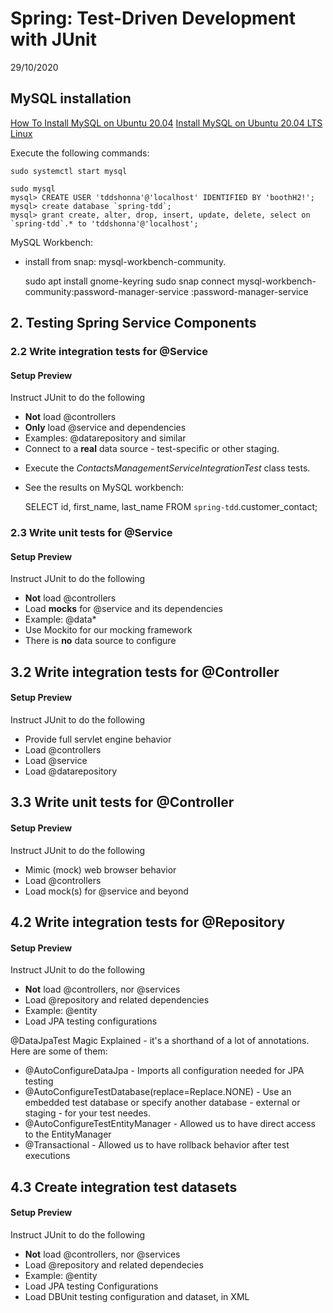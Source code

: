 # Spring: Test-Driven Development with JUnit

29/10/2020

## MySQL installation

[How To Install MySQL on Ubuntu 20.04](https://www.digitalocean.com/community/tutorials/how-to-install-mysql-on-ubuntu-20-04)
[Install MySQL on Ubuntu 20.04 LTS Linux](https://linuxconfig.org/install-mysql-on-ubuntu-20-04-lts-linux)


Execute the following commands:
    
    sudo systemctl start mysql

    sudo mysql
    mysql> CREATE USER 'tddshonna'@'localhost' IDENTIFIED BY 'boothH2!';
    mysql> create database `spring-tdd`;
    mysql> grant create, alter, drop, insert, update, delete, select on `spring-tdd`.* to 'tddshonna'@'localhost';
    
MySQL Workbench:
- install from snap: mysql-workbench-community.

    
    sudo apt install gnome-keyring
    sudo snap connect mysql-workbench-community:password-manager-service :password-manager-service
    
## 2. Testing Spring Service Components
### 2.2 Write integration tests for @Service

#### Setup Preview

Instruct JUnit to do the following
* **Not** load @controllers
* **Only** load @service and dependencies
* Examples: @datarepository and similar
* Connect to a **real** data source - test-specific or other staging.


- Execute the *ContactsManagementServiceIntegrationTest* class tests.
- See the results on MySQL workbench:


    SELECT id, first_name, last_name FROM `spring-tdd`.customer_contact;
    
### 2.3 Write unit tests for @Service

#### Setup Preview

Instruct JUnit to do the following
* **Not** load @controllers
* Load **mocks** for @service and its dependencies
* Example: @data*
* Use Mockito for our mocking framework
* There is **no** data source to configure

## 3.2 Write integration tests for @Controller
#### Setup Preview

Instruct JUnit to do the following
* Provide full servlet engine behavior
* Load @controllers
* Load @service
* Load @datarepository

## 3.3 Write unit tests for @Controller
#### Setup Preview

Instruct JUnit to do the following
* Mimic (mock) web browser behavior
* Load @controllers
* Load mock(s) for @service and beyond

## 4.2 Write integration tests for @Repository
#### Setup Preview

Instruct JUnit to do the following
* **Not** load @controllers, nor @services
* Load @repository and related dependencies
* Example: @entity
* Load JPA testing configurations

@DataJpaTest Magic Explained - it's a shorthand of a lot of annotations. Here are some of them:
* @AutoConfigureDataJpa - Imports all configuration needed for JPA testing
* @AutoConfigureTestDatabase(replace=Replace.NONE) - Use an embedded test database or specify another database - external or staging - for your test needes.
* @AutoConfigureTestEntityManager - Allowed us to have direct access to the EntityManager
* @Transactional - Allowed us to have rollback behavior after test executions

## 4.3 Create integration test datasets
#### Setup Preview

Instruct JUnit to do the following
* **Not** load @controllers, nor @services
* Load @repository and related dependecies
* Example: @entity
* Load JPA testing Configurations
* Load DBUnit testing configuration and dataset, in XML